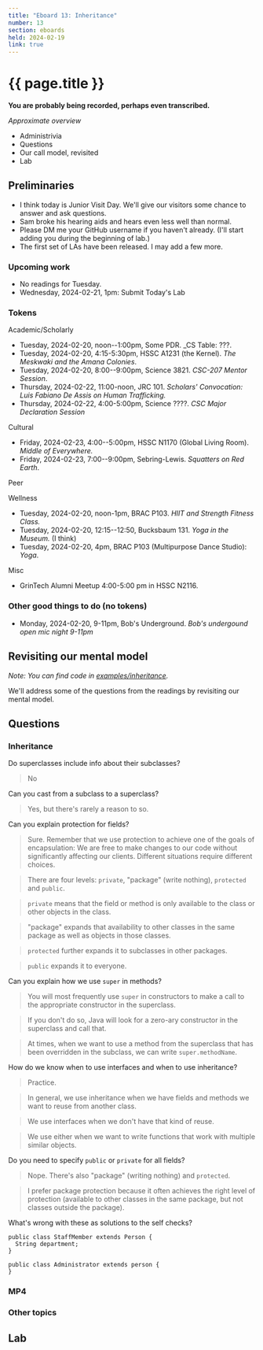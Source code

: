 ```yaml
---
title: "Eboard 13: Inheritance"
number: 13
section: eboards
held: 2024-02-19
link: true
---
```

# {{ page.title }}

**You are probably being recorded, perhaps even transcribed.**

_Approximate overview_

* Administrivia
* Questions
* Our call model, revisited
* Lab

Preliminaries
-------------

* I think today is Junior Visit Day. We'll give our visitors some chance
  to answer and ask questions.
* Sam broke his hearing aids and hears even less well than normal.
* Please DM me your GitHub username if you haven't already. (I'll start
  adding you during the beginning of lab.)
* The first set of LAs have been released. I may add a few more.

### Upcoming work

* No readings for Tuesday.
* Wednesday, 2024-02-21, 1pm: Submit Today's Lab

### Tokens

Academic/Scholarly

* Tuesday, 2024-02-20, noon--1:00pm, Some PDR.
  _CS Table: ???.
* Tuesday, 2024-02-20, 4:15-5:30pm, HSSC A1231 (the Kernel).
  _The Meskwaki and the Amana Colonies_.
* Tuesday, 2024-02-20, 8:00--9:00pm, Science 3821.
  _CSC-207 Mentor Session_.
* Thursday, 2024-02-22, 11:00-noon, JRC 101.
  _Scholars' Convocation: Luis Fabiano De Assis on Human Trafficking._
* Thursday, 2024-02-22, 4:00-5:00pm, Science ????.
  _CSC Major Declaration Session_

Cultural

* Friday, 2024-02-23, 4:00--5:00pm, HSSC N1170 (Global Living Room).
  _Middle of Everywhere._
* Friday, 2024-02-23, 7:00--9:00pm, Sebring-Lewis.
  _Squatters on Red Earth_.

Peer

Wellness

* Tuesday, 2024-02-20, noon-1pm, BRAC P103.
  _HIIT and Strength Fitness Class._
* Tuesday, 2024-02-20, 12:15--12:50, Bucksbaum 131.
  _Yoga in the Museum._ (I think)
* Tuesday, 2024-02-20, 4pm, BRAC P103 (Multipurpose Dance Studio):
  _Yoga_.

Misc

* GrinTech Alumni Meetup 4:00-5:00 pm in HSSC N2116.

### Other good things to do (no tokens)

* Monday, 2024-02-20, 9-11pm, Bob's Underground.
  _Bob's undergound open mic night 9-11pm_

Revisiting our mental model
---------------------------

_Note: You can find code in [examples/inheritance](../examples/inheritance)._

We'll address some of the questions from the readings by revisiting
our mental model.

Questions
---------

### Inheritance

Do superclasses include info about their subclasses?

> No

Can you cast from a subclass to a superclass?

> Yes, but there's rarely a reason to so.

Can you explain protection for fields?

> Sure. Remember that we use protection to achieve one of the goals of
  encapsulation: We are free to make changes to our code without
  significantly affecting our clients. Different situations require
  different choices.

> There are four levels: `private`, "package" (write nothing), `protected`
  and `public`.

> `private` means that the field or method is only available to the
  class or other objects in the class.

> "package" expands that availability to other classes in the same
  package as well as objects in those classes.

> `protected` further expands it to subclasses in other packages.

> `public` expands it to everyone.

Can you explain how we use `super` in methods?

> You will most frequently use `super` in constructors to make a call
  to the appropriate constructor in the superclass.

> If you don't do so, Java will look for a zero-ary constructor in the
  superclass and call that.

> At times, when we want to use a method from the superclass that has
  been overridden in the subclass, we can write `super.methodName`.

How do we know when to use interfaces and when to use inheritance?

> Practice.

> In general, we use inheritance when we have fields and methods we want
  to reuse from another class.

> We use interfaces when we don't have that kind of reuse.

> We use either when we want to write functions that work with multiple
  similar objects.

Do you need to specify `public` or `private` for all fields?

> Nope. There's also "package" (writing nothing) and `protected`.

> I prefer package protection because it often achieves the right level
  of protection (available to other classes in the same package, but
  not classes outside the package).

What's wrong with these as solutions to the self checks?

```
public class StaffMember extends Person {
  String department;
}

public class Administrator extends person {
}
```

>

> 

### MP4

### Other topics

Lab
---
